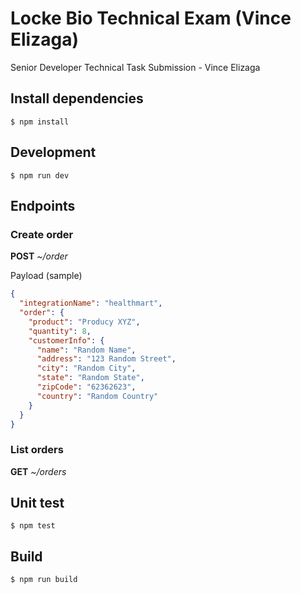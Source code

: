 # Locke Bio Technical Exam (Vince Elizaga)

Senior Developer Technical Task Submission - Vince Elizaga

## Install dependencies

`$ npm install`

## Development

`$ npm run dev`

## Endpoints

### Create order

**POST** _~/order_

Payload (sample)

```json
{
  "integrationName": "healthmart",
  "order": {
    "product": "Producy XYZ",
    "quantity": 8,
    "customerInfo": {
      "name": "Random Name",
      "address": "123 Random Street",
      "city": "Random City",
      "state": "Random State",
      "zipCode": "62362623",
      "country": "Random Country"
    }
  }
}
```

### List orders

**GET** _~/orders_

## Unit test

`$ npm test`

## Build

`$ npm run build`
